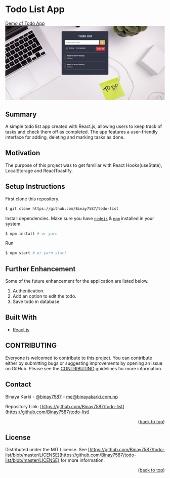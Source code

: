 # Todo List App
[Demo of Todo App](https://todo-binay7587.vercel.app)
![](./docs/todo-app.png)

## Summary
A simple todo list app created with React.js, allowing users to keep track of tasks and check them off as completed. The app features a user-friendly interface for adding, deleting and marking tasks as done.

## Motivation

The purpose of this project was to get familiar with React Hooks(useState), LocalStorage and ReactToastify.

## Setup Instructions

First clone this repository.
```bash
$ git clone https://github.com/Binay7587/todo-list
```

Install dependencies. Make sure you have [`nodejs`](https://nodejs.org/en/) & [`npm`](https://www.npmjs.com/) installed in your system.
```bash
$ npm install # or yarn
```

Run
```bash
$ npm start # or yarn start
```

<!-- FURTHER ENHANCEMENT -->
## Further Enhancement
Some of the future enhancement for the application are listed below.
1. Authentication.
2. Add an option to edit the todo.
3. Save todo in database. 

<!-- BUILT WITH -->
## Built With

* [React.js](https://reactjs.org/)

<!-- CONTRIBUTING -->
## CONTRIBUTING

Everyone is welcomed to contribute to this project. You can contribute either by submitting bugs or suggesting improvements by opening an issue on GitHub. Please see the [CONTRIBUTING](CONTRIBUTING.md) guidelines for more information.

<!-- CONTACT -->
## Contact

Binaya Karki - [@binay7587](https://www.linkedin.com/in/binay7587) - me@binayakarki.com.np

Repository Link: [https://github.com/Binay7587/todo-list](https://github.com/Binay7587/todo-list)

<p align="right">(<a href="#top">back to top</a>)</p>

<!-- LICENSE -->
## License

Distributed under the MIT License. See [https://github.com/Binay7587/todo-list/blob/master/LICENSE](https://github.com/Binay7587/todo-list/blob/master/LICENSE) for more information.

<p align="right">(<a href="#top">back to top</a>)</p>